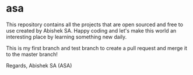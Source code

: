 # asa
This repository contains all the projects that are open sourced and free to use created by Abishek SA. 
Happy coding and let's make this world an interesting place by learning something new daily.

This is my first branch and test branch to create a pull request and merge it to the master branch!

Regards,
Abishek SA (ASA)
